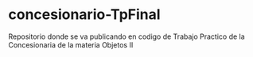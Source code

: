 # concesionario-TpFinal
Repositorio donde se va publicando en codigo de Trabajo Practico de la Concesionaria de la materia Objetos II
